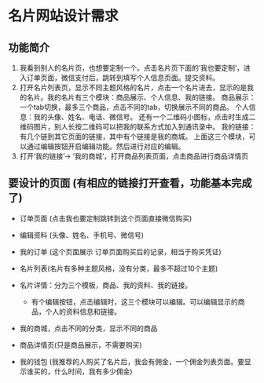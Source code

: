 # 名片网站设计需求

## 功能简介

1. 我看到别人的名片页，也想要定制一个。点击名片页下面的‘我也要定制’，进入订单页面，微信支付后，跳转到填写个人信息页面。提交资料。
2. 打开名片列表页，显示不同主题风格的名片，点击一个名片进去，显示的是我的名片。我的名片有三个模块：商品展示、个人信息、我的链接。
	商品展示：一个tab切换，最多三个商品，点击不同的tab，切换展示不同的商品。
	个人信息：我的头像、姓名、电话、微信号。 还有一个二维码小图标，点击时生成二维码图片，别人长按二维码可以把我的联系方式加入到通讯录中。
	我的链接：有几个链到其它页面的链接，其中有个链接是我的商城。
	上面这三个模块，可以通过编辑按钮开启编辑功能。然后进行对应的编辑。
3. 打开‘我的链接’-> ’我的商城‘，打开商品列表页面，点击商品进行商品详情页

## 要设计的页面 (有相应的链接打开查看，功能基本完成了)

- 订单页面 (点击我也要定制跳转到这个页面直接微信购买)

- 编辑资料 (头像、姓名、手机号、微信号)

- 我的订单 (这个页面展示 订单页面购买后的记录，相当于购买凭证)

- 名片列表(名片有多种主题风格，没有分类，最多不超过10个主题)

- 名片详情：分为三个模板，商品、我的资料、我的链接。
	- 有个编辑按钮，点击编辑时，这三个模块可以编辑。可以编辑显示的商品，个人的资料信息和链接。

- 我的商城，点击不同的分类，显示不同的商品

- 商品详情页(只是商品展示，不需要购买)

- 我的钱包 (我推荐的人购买了名片后，我会有佣金，一个佣金列表页面。要显示谁买的，什么时间，我有多少佣金)
